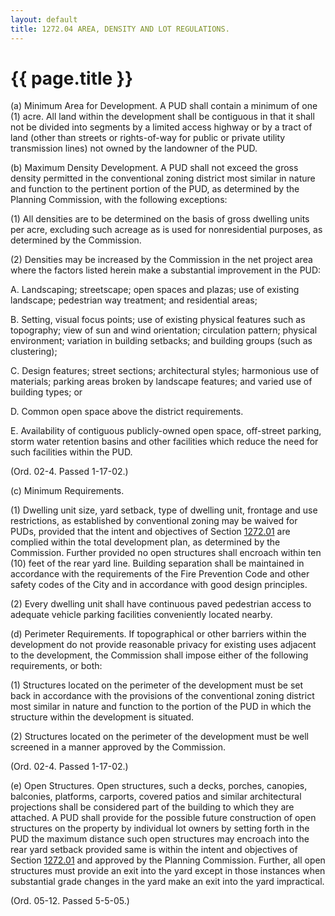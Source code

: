 ```yaml
---
layout: default 
title: 1272.04 AREA, DENSITY AND LOT REGULATIONS.
---
```


{{ page.title }}
================

​(a) Minimum Area for Development. A PUD shall contain a minimum of one
(1) acre. All land within the development shall be contiguous in that it
shall not be divided into segments by a limited access highway or by a
tract of land (other than streets or rights-of-way for public or private
utility transmission lines) not owned by the landowner of the PUD.

​(b) Maximum Density Development. A PUD shall not exceed the gross
density permitted in the conventional zoning district most similar in
nature and function to the pertinent portion of the PUD, as determined
by the Planning Commission, with the following exceptions:

​(1) All densities are to be determined on the basis of gross dwelling
units per acre, excluding such acreage as is used for nonresidential
purposes, as determined by the Commission.

​(2) Densities may be increased by the Commission in the net project
area where the factors listed herein make a substantial improvement in
the PUD:

A. Landscaping; streetscape; open spaces and plazas; use of existing
landscape; pedestrian way treatment; and residential areas;

B. Setting, visual focus points; use of existing physical features such
as topography; view of sun and wind orientation; circulation pattern;
physical environment; variation in building setbacks; and building
groups (such as clustering);

C. Design features; street sections; architectural styles; harmonious
use of materials; parking areas broken by landscape features; and varied
use of building types; or

D. Common open space above the district requirements.

E. Availability of contiguous publicly-owned open space, off-street
parking, storm water retention basins and other facilities which reduce
the need for such facilities within the PUD.

(Ord. 02-4. Passed 1-17-02.)

​(c) Minimum Requirements.

​(1) Dwelling unit size, yard setback, type of dwelling unit, frontage
and use restrictions, as established by conventional zoning may be
waived for PUDs, provided that the intent and objectives of Section
[1272.01](5336b269.html) are complied within the total development plan,
as determined by the Commission. Further provided no open structures
shall encroach within ten (10) feet of the rear yard line. Building
separation shall be maintained in accordance with the requirements of
the Fire Prevention Code and other safety codes of the City and in
accordance with good design principles.

​(2) Every dwelling unit shall have continuous paved pedestrian access
to adequate vehicle parking facilities conveniently located nearby.

​(d) Perimeter Requirements. If topographical or other barriers within
the development do not provide reasonable privacy for existing uses
adjacent to the development, the Commission shall impose either of the
following requirements, or both:

​(1) Structures located on the perimeter of the development must be set
back in accordance with the provisions of the conventional zoning
district most similar in nature and function to the portion of the PUD
in which the structure within the development is situated.

​(2) Structures located on the perimeter of the development must be well
screened in a manner approved by the Commission.

(Ord. 02-4. Passed 1-17-02.)

​(e) Open Structures. Open structures, such a decks, porches, canopies,
balconies, platforms, carports, covered patios and similar architectural
projections shall be considered part of the building to which they are
attached. A PUD shall provide for the possible future construction of
open structures on the property by individual lot owners by setting
forth in the PUD the maximum distance such open structures may encroach
into the rear yard setback provided same is within the intent and
objectives of Section [1272.01](5336b269.html) and approved by the
Planning Commission. Further, all open structures must provide an exit
into the yard except in those instances when substantial grade changes
in the yard make an exit into the yard impractical.

(Ord. 05-12. Passed 5-5-05.)
